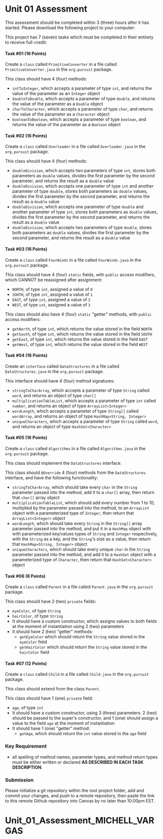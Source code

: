 # Unit 01 Assessment

This assessment should be completed within 3 (three) hours after it has started. Please download the following project to your computer: 

This project has 7 (seven) tasks which must be completed in their entirety to receive full-credit:

#### Task #01 (16 Points)

Create a `class` called `PrimitiveConverter` in a file called `PrimitiveConverter.java` in the `org.pursuit` package.

This class should have 4 (four) methods:
* `intToInteger`, which accepts a parameter of type `int`, and returns the value of the parameter as an `Integer` object
* `doubleToDouble`, which accepts a parameter of type `double`, and returns the value of the parameter as a `Double` object
* `charToCharacter`, which accepts a parameter of type `char`, and returns the value of the parameter as a `Character` object
* `booleanToBoolean`, which accepts a parameter of type `boolean`, and returns the value of the parameter as a `Boolean` object

#### Task #02 (16 Points)

Create a `class` called `Overloader` in a file called `Overloader.java` in the `org.pursuit` package.

This class should have 4 (four) methods:
* `doubleDivision`, which accepts two parameters of type `int`, stores both parameters as `double` values, divides the first parameter by the second parameter, and returns the result as a `double` value
* `doubleDivision`, which accepts one parameter of type `int` and another parameter of type `double`, stores both parameters as `double` values, divides the first parameter by the second parameter, and returns the result as a `double` value
* `doubleDivision`, which accepts one parameter of type `double` and another parameter of type `int`, stores both parameters as `double` values, divides the first parameter by the second parameter, and returns the result as a `double` value
* `doubleDivision`, which accepts two parameters of type `double`, stores both parameters as `double` values, divides the first parameter by the second parameter, and returns the result as a `double` value

#### Task #03 (16 Points)

Create a `class` called `FourWinds` in a file called `FourWinds.java` in the `org.pursuit` package.

This class should have 4 (four) `static` fields, with `public` access modifiers, which CANNOT be reassigned after assignment:
* `NORTH`, of type `int`, assigned a value of `0`
* `SOUTH`, of type `int`, assigned a value of `1`
* `EAST`, of type `int`, assigned a value of `2`
* `WEST`, of type `int`, assigned a value of `3`

This class should also have 4 (four) `static` "getter" methods, with `public` access modifiers:
* `getNorth`, of type `int`, which returns the value stored in the field `NORTH`
* `getSouth`, of type `int`, which returns the value stored in the field `SOUTH`
* `getEast`, of type `int`, which returns the value stored in the field `EAST`
* `getWest`, of type `int`, which returns the value stored in the field `WEST`

#### Task #04 (16 Points)

Create an `interface` called `DataStructures` in a file called `DataStructures.java` in the `org.pursuit` package.

This interface should have 4 (four) method signatures:
* `stringToCharArray`, which accepts a parameter of type `String` called `word`, and returns an object of type `char[]`
* `multiplicationTableList`, which accepts a parameter of type `int` called `number`, and returns an object of type `ArrayList<Integer>`
* `wordLength`, which accepts a parameter of type `String[]` called `wordArray`, and returns an object of type `HashMap<String, Integer>`
* `uniqueCharacters`, which accepts a parameter of type `String` called `word`, and returns an object of type `HashSet<Character>`

#### Task #05 (16 Points)

Create a `class` called `Algorithms` in a file called `Algorithms.java` in the `org.pursuit` package.

This class should implement the `DataStructures` interface.

This class should `@Override` 4 (four) methods from the `DataStructures` interface, and have the following functionality:
* `stringToCharArray`, which should take every `char` in the `String` parameter passed into the method, add it to a `char[]` array, then return that `char[]` array object
* `multiplicationTableList`, which should add every number from 1 to 10, multiplied by the parameter passed into the method, to an `ArrayList` object with a parameterized type of `Integer`, then return that `ArrayList<Integer>` object
* `wordLength`, which should take every `String` in the `String[]` array parameter passed into the method, and put it in a `HashMap` object with with parameterized key/values types of `String` and `Integer` respectively, with the `String` as a key, and the `String`'s size as a value, then return that `HashMap<String, Integer>` object
* `uniqueCharacters`, which should take every unique `char` in the `String` parameter passed into the method, and add it to a `HashSet` object with a parameterized type of `Character`, then return that `HashSet<Character>` object

#### Task #06 (8 Points)

Create a `class` called `Parent` in a file called `Parent.java` in the `org.pursuit` package.

This class should have 2 (two) `private` fields:
* `eyeColor`, of type `String`
* `hairColor`, of type `String`
* It should have a custom constructor, which assigns values to both fields at the moment of instantiation using 2 (two) parameters
* It should have 2 (two) "getter" methods:
  * `getEyeColor` which should return the `String` value stored in the `eyeColor` field
  * `getHairColor` which should return the `String` value stored in the `hairColor` field

#### Task #07 (12 Points)

Create a `class` called `Child` in a file called `Child.java` in the `org.pursuit` package.

This class should extend from the class `Parent`.

This class should have 1 (one) `private` field:
* `age`, of type `int`
* It should have a custom constructor, using 3 (three) parameters: 2 (two) should be passed to the super's constructor, and 1 (one) should assign a value to the field `age` at the moment of instantiation
* It should have 1 (one) "getter" method:
  * `getAge`, which should return the `int` value stored in the `age` field

### Key Requirement
* all spelling of method names, parameter types, and method return types must be either written or declared **AS DESCRIBED IN EACH TASK DESCRIPTION**.

### Submission

Please initialize a git repository within the root project folder, add and commit your changes, and push to a remote repository, then paste the link to this remote Github repository into Canvas by no later than 10:00pm EST.
# Unit_01_Assessment_MICHELL_VARGAS
